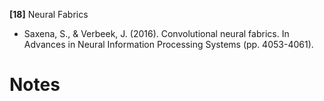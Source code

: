 **[18]** Neural Fabrics
- Saxena, S., & Verbeek, J. (2016). Convolutional neural fabrics. In Advances in Neural Information Processing Systems (pp. 4053-4061).

# Notes
